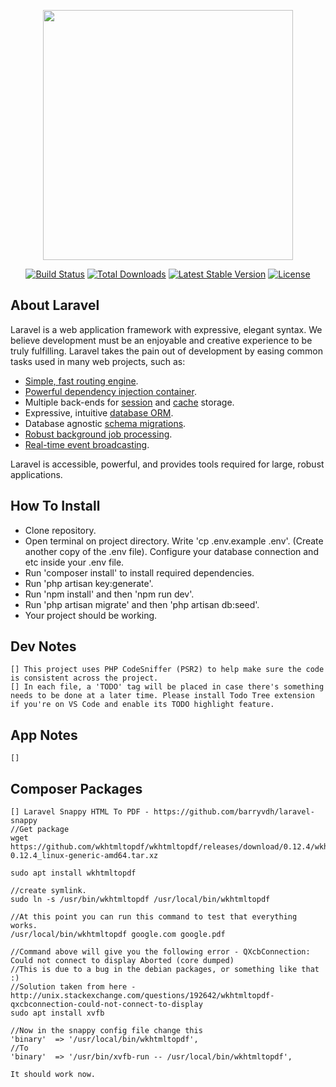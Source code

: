 <p align="center"><img src="https://res.cloudinary.com/dtfbvvkyp/image/upload/v1566331377/laravel-logolockup-cmyk-red.svg" width="400"></p>

<p align="center">
<a href="https://travis-ci.org/laravel/framework"><img src="https://travis-ci.org/laravel/framework.svg" alt="Build Status"></a>
<a href="https://packagist.org/packages/laravel/framework"><img src="https://poser.pugx.org/laravel/framework/d/total.svg" alt="Total Downloads"></a>
<a href="https://packagist.org/packages/laravel/framework"><img src="https://poser.pugx.org/laravel/framework/v/stable.svg" alt="Latest Stable Version"></a>
<a href="https://packagist.org/packages/laravel/framework"><img src="https://poser.pugx.org/laravel/framework/license.svg" alt="License"></a>
</p>

## About Laravel

Laravel is a web application framework with expressive, elegant syntax. We believe development must be an enjoyable and creative experience to be truly fulfilling. Laravel takes the pain out of development by easing common tasks used in many web projects, such as:

- [Simple, fast routing engine](https://laravel.com/docs/routing).
- [Powerful dependency injection container](https://laravel.com/docs/container).
- Multiple back-ends for [session](https://laravel.com/docs/session) and [cache](https://laravel.com/docs/cache) storage.
- Expressive, intuitive [database ORM](https://laravel.com/docs/eloquent).
- Database agnostic [schema migrations](https://laravel.com/docs/migrations).
- [Robust background job processing](https://laravel.com/docs/queues).
- [Real-time event broadcasting](https://laravel.com/docs/broadcasting).

Laravel is accessible, powerful, and provides tools required for large, robust applications.

## How To Install
- Clone repository.
- Open terminal on project directory. Write 'cp .env.example .env'. (Create another copy of the .env file). Configure your database connection and etc inside your .env file.
- Run 'composer install' to install required dependencies.
- Run 'php artisan key:generate'.
- Run 'npm install' and then 'npm run dev'.
- Run 'php artisan migrate' and then 'php artisan db:seed'.
- Your project should be working.

## Dev Notes
    [] This project uses PHP CodeSniffer (PSR2) to help make sure the code is consistent across the project.
    [] In each file, a 'TODO' tag will be placed in case there's something needs to be done at a later time. Please install Todo Tree extension if you're on VS Code and enable its TODO highlight feature.


## App Notes
    []

## Composer Packages
    [] Laravel Snappy HTML To PDF - https://github.com/barryvdh/laravel-snappy
    //Get package
    wget https://github.com/wkhtmltopdf/wkhtmltopdf/releases/download/0.12.4/wkhtmltox-0.12.4_linux-generic-amd64.tar.xz

    sudo apt install wkhtmltopdf

    //create symlink.
    sudo ln -s /usr/bin/wkhtmltopdf /usr/local/bin/wkhtmltopdf

    //At this point you can run this command to test that everything works.
    /usr/local/bin/wkhtmltopdf google.com google.pdf

    //Command above will give you the following error - QXcbConnection: Could not connect to display Aborted (core dumped)
    //This is due to a bug in the debian packages, or something like that :) 
    //Solution taken from here - http://unix.stackexchange.com/questions/192642/wkhtmltopdf-qxcbconnection-could-not-connect-to-display
    sudo apt install xvfb

    //Now in the snappy config file change this
    'binary'  => '/usr/local/bin/wkhtmltopdf',
    //To
    'binary'  => '/usr/bin/xvfb-run -- /usr/local/bin/wkhtmltopdf',

    It should work now.
